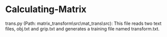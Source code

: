 # Calculating-Matrix
trans.py (Path: matrix_transform\src\mat_trans\src\): This file reads two text files, obj.txt and grip.txt and generates a training file named transform.txt.
